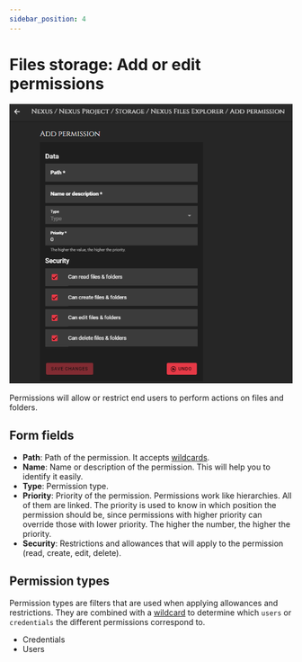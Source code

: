 ```yaml
---
sidebar_position: 4
---
```


# Files storage: Add or edit permissions

![Main](/img/storage/storage_permissions_add.png)

Permissions will allow or restrict end users to perform actions on files and folders.

## Form fields
- **Path**: Path of the permission. It accepts [wildcards](../misc/glossary.md#wildcard).
- **Name**: Name or description of the permission. This will help you to identify it easily.
- **Type**: Permission type.
- **Priority**: Priority of the permission. Permissions work like hierarchies. All of them are linked. The priority is used to know in which position the permission should be, since permissions with higher priority can override those with lower priority. The higher the number, the higher the priority.
- **Security**: Restrictions and allowances that will apply to the permission (read, create, edit, delete).

## Permission types
Permission types are filters that are used when applying allowances and restrictions. They are combined with a [wildcard](../misc/glossary.md#wildcard) to determine which `users` or `credentials` the different permissions correspond to.

* Credentials
* Users
